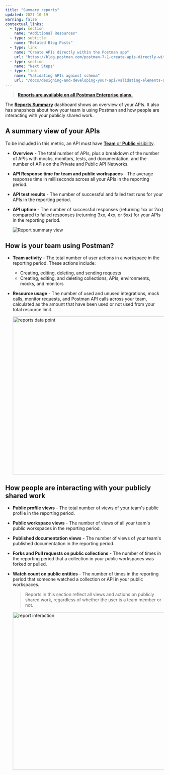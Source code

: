 ```yaml
---
title: "Summary reports"
updated: 2021-10-19
warning: false
contextual_links:
  - type: section
    name: "Additional Resources"
  - type: subtitle
    name: "Related Blog Posts"
  - type: link
    name: "Create APIs directly within the Postman app"
    url: "https://blog.postman.com/postman-7-1-create-apis-directly-within-the-postman-app/"
  - type: section
    name: "Next Steps"
  - type: link
    name: "Validating APIs against schema"
    url: "/docs/designing-and-developing-your-api/validating-elements-against-schema/"
---
```


> [__Reports are available on all Postman Enterprise plans.__](https://www.postman.com/pricing)

The [**Reports Summary**](https://go.postman.co/reports/summary) dashboard shows an overview of your APIs. It also has snapshots about how your team is using Postman and how people are interacting with your publicly shared work.

## A summary view of your APIs

To be included in this metric, an API must have [**Team** or **Public** visibility](/docs/collaborating-in-postman/using-workspaces/managing-workspaces/#changing-workspace-visibility).

* **Overview** - The total number of APIs, plus a breakdown of the number of APIs with mocks, monitors, tests, and documentation, and the number of APIs on the Private and Public API Networks.
* **API Response time for team and public workspaces** - The average response time in milliseconds across all your APIs in the reporting period.
* **API test results** - The number of successful and failed test runs for your APIs in the reporting period.
* **API uptime** - The number of successful responses (returning 1xx or 2xx) compared to failed responses (returning 3xx, 4xx, or 5xx) for your APIs in the reporting period.

    <img src="https://assets.postman.com/postman-docs/reporting-summary-view-apis.jpg" alt="Report summary view" />

## How is your team using Postman?

* **Team activity** - The total number of user actions in a workspace in the reporting period. These actions include:
    * Creating, editing, deleting, and sending requests
    * Creating, editing, and deleting collections, APIs, environments, mocks, and monitors
* **Resource usage** - The number of used and unused integrations, mock calls, monitor requests, and Postman API calls across your team, calculated as the amount that have been used or not used from your total resource limit.

    <img src="https://assets.postman.com/postman-docs/reporting-summary-team-use.jpg" alt="reports data point" width="500px" />

## How people are interacting with your publicly shared work

* **Public profile views** - The total number of views of your team's public profile in the reporting period.
* **Public workspace views** - The number of views of all your team's public workspaces in the reporting period.
* **Published documentation views** - The number of views of your team's published documentation in the reporting period.
* **Forks and Pull requests on public collections** - The number of times in the reporting period that a collection in your public workspaces was forked or pulled.
* **Watch count on public entities** - The number of times in the reporting period that someone watched a collection or API in your public workspaces.

    > Reports in this section reflect all views and actions on publicly shared work, regardless of whether the user is a team member or not.

    <img src="https://assets.postman.com/postman-docs/reporting-summary-interaction.jpg" alt="report interaction" width="500px" />
